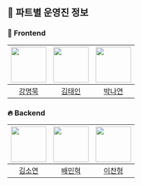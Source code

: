 ## 🌟 파트별 운영진 정보

### 🚀 Frontend

|<img src="https://avatars.githubusercontent.com/u/110239629?s=96&v=4" width="80">|<img src="https://avatars.githubusercontent.com/u/116332741?s=96&v=4" width="80">|<img src="https://avatars.githubusercontent.com/u/121484561?s=96&v=4" width="80">|
|:---:|:---:|:---:|
|[강명묵](https://github.com/lexxsh)|[김태인](https://github.com/returntoOZ)|[박나연](https://github.com/wuzoo)|

### 🔥 Backend

|<img src="https://avatars.githubusercontent.com/u/69035864?s=96&v=4" width="80">|<img src="https://avatars.githubusercontent.com/u/121356687?s=96&v=4" width="80">|<img src="https://avatars.githubusercontent.com/u/125784084?s=96&v=4" width="80">|
|:---:|:---:|:---:|
|[김소연](https://github.com/kseysh)|[배민혁](https://github.com/bmh7190)|[이찬형](https://github.com/donghapark)|
